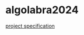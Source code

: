 # algolabra2024

[project specification](https://github.com/Jlukka/algolabra2024/blob/main/documentation/specification.md)
